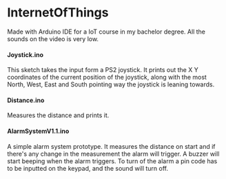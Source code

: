 # InternetOfThings
Made with Arduino IDE for a IoT course in my bachelor degree. All the sounds on the video is very low.

#### Joystick.ino
This sketch takes the input form a PS2 joystick. It prints out the X Y coordinates of the current position of the joystick, along with the most North, West, East and South pointing way the joystick is leaning towards.

#### Distance.ino
Measures the distance and prints it. 

#### AlarmSystemV1.1.ino
A simple alarm system prototype. It measures the distance on start and if there's any change in the measurement the alarm will trigger. A buzzer will start beeping when the alarm triggers. To turn of the alarm a pin code has to be inputted on the keypad, and the sound will turn off. 
